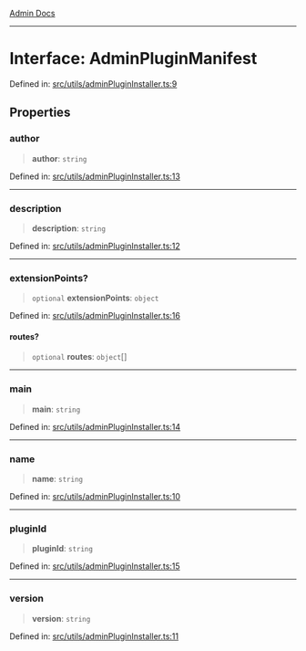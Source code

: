 [Admin Docs](/)

---

# Interface: AdminPluginManifest

Defined in: [src/utils/adminPluginInstaller.ts:9](https://github.com/PalisadoesFoundation/talawa-admin/blob/main/src/utils/adminPluginInstaller.ts#L9)

## Properties

### author

> **author**: `string`

Defined in: [src/utils/adminPluginInstaller.ts:13](https://github.com/PalisadoesFoundation/talawa-admin/blob/main/src/utils/adminPluginInstaller.ts#L13)

---

### description

> **description**: `string`

Defined in: [src/utils/adminPluginInstaller.ts:12](https://github.com/PalisadoesFoundation/talawa-admin/blob/main/src/utils/adminPluginInstaller.ts#L12)

---

### extensionPoints?

> `optional` **extensionPoints**: `object`

Defined in: [src/utils/adminPluginInstaller.ts:16](https://github.com/PalisadoesFoundation/talawa-admin/blob/main/src/utils/adminPluginInstaller.ts#L16)

#### routes?

> `optional` **routes**: `object`[]

---

### main

> **main**: `string`

Defined in: [src/utils/adminPluginInstaller.ts:14](https://github.com/PalisadoesFoundation/talawa-admin/blob/main/src/utils/adminPluginInstaller.ts#L14)

---

### name

> **name**: `string`

Defined in: [src/utils/adminPluginInstaller.ts:10](https://github.com/PalisadoesFoundation/talawa-admin/blob/main/src/utils/adminPluginInstaller.ts#L10)

---

### pluginId

> **pluginId**: `string`

Defined in: [src/utils/adminPluginInstaller.ts:15](https://github.com/PalisadoesFoundation/talawa-admin/blob/main/src/utils/adminPluginInstaller.ts#L15)

---

### version

> **version**: `string`

Defined in: [src/utils/adminPluginInstaller.ts:11](https://github.com/PalisadoesFoundation/talawa-admin/blob/main/src/utils/adminPluginInstaller.ts#L11)
